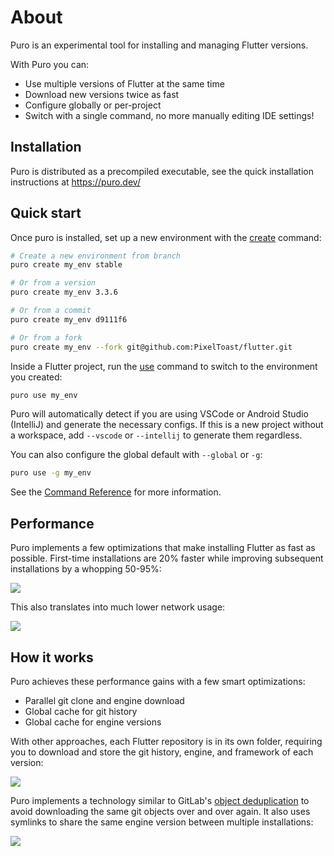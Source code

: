 # About

Puro is an experimental tool for installing and managing Flutter versions.

With Puro you can:

* Use multiple versions of Flutter at the same time
* Download new versions twice as fast
* Configure globally or per-project
* Switch with a single command, no more manually editing IDE settings!

## Installation

Puro is distributed as a precompiled executable, see the quick installation instructions at https://puro.dev/

## Quick start

Once puro is installed, set up a new environment with the [create](https://puro.dev/reference/commands/#create) command:

```sh
# Create a new environment from branch
puro create my_env stable

# Or from a version
puro create my_env 3.3.6

# Or from a commit
puro create my_env d9111f6

# Or from a fork
puro create my_env --fork git@github.com:PixelToast/flutter.git
```

Inside a Flutter project, run the [use](https://puro.dev/reference/commands/#use) command to switch to the environment you created:

```sh
puro use my_env
```

Puro will automatically detect if you are using VSCode or Android Studio (IntelliJ) and generate the necessary configs.
If this is a new project without a workspace, add `--vscode` or `--intellij` to generate them regardless.

You can also configure the global default with `--global` or `-g`:

```sh
puro use -g my_env
```

See the [Command Reference](https://puro.dev/reference/commands/) for more information.

## Performance

Puro implements a few optimizations that make installing Flutter as fast as possible.
First-time installations are 20% faster while improving subsequent installations by a whopping 50-95%:

![](https://puro.dev/assets/install_time_comparison.svg)

This also translates into much lower network usage:

![](https://puro.dev/assets/network_usage_comparison.svg)

## How it works

Puro achieves these performance gains with a few smart optimizations:

* Parallel git clone and engine download
* Global cache for git history
* Global cache for engine versions

With other approaches, each Flutter repository is in its own folder, requiring you to download and store the git history, engine, and framework of each version:

![](https://puro.dev/assets/storage_without_puro.png)

Puro implements a technology similar to GitLab's [object deduplication](https://docs.gitlab.com/ee/development/git_object_deduplication.html) to avoid downloading the same git objects over and over again. It also uses symlinks to share the same engine version between multiple installations:

![](https://puro.dev/assets/storage_with_puro.png)